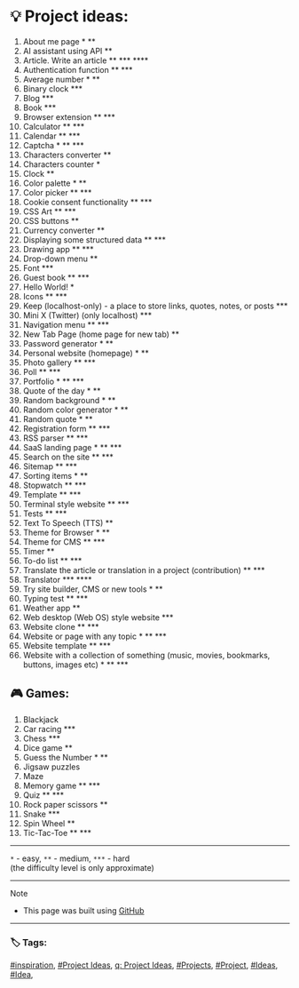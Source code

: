 <!-- Project ideas v.1.3.3 -->

# 💡 Project ideas:


1. About me page * **
1. AI assistant using API **
1. Article. Write an article ** *** ****
1. Authentication function ** ***
1. Average number * **
1. Binary clock ***
1. Blog ***
1. Book ***
1. Browser extension ** ***
1. Calculator ** ***
1. Calendar ** ***
1. Captcha * ** ***
1. Characters converter **
1. Characters counter *
1. Clock **
1. Color palette * **
1. Color picker ** ***
1. Cookie consent functionality ** ***
1. CSS Art ** ***
1. CSS buttons **
1. Currency converter ** <!-- https://github.com/anishaswain/Simple-JS-Projects#-->
1. Displaying some structured data ** ***
1. Drawing app ** ***
1. Drop-down menu **
1. Font ***
1. Guest book ** ***
1. Hello World! *
1. Icons ** ***
1. Keep (localhost-only) - a place to store links, quotes, notes, or posts ***
1. Mini X (Twitter) (only localhost) ***
1. Navigation menu ** ***
1. New Tab Page (home page for new tab) **
1. Password generator * **
1. Personal website (homepage) * **
1. Photo gallery  ** ***
1. Poll ** ***
1. Portfolio * ** ***
1. Quote of the day * **
1. Random background * **
1. Random color generator * **
1. Random quote * **
1. Registration form ** ***
1. RSS parser ** ***
1. SaaS landing page * ** ***
1. Search on the site ** ***
1. Sitemap ** ***
1. Sorting items * **
1. Stopwatch ** ***
1. Template ** ***
1. Terminal style website ** ***
1. Tests ** ***
1. Text To Speech (TTS) **
1. Theme for Browser * **
1. Theme for CMS ** ***
1. Timer **
1. To-do list ** ***
1. Translate the article or translation in a project (contribution) ** ***
1. Translator *** ****
1. Try site builder, CMS or new tools * **
1. Typing test ** ***
1. Weather app **
1. Web desktop (Web OS) style website ***
1. Website clone ** ***
1. Website or page with any topic * ** ***
1. Website template ** ***
1. Website with a collection of something (music, movies, bookmarks, buttons, images etc) * ** ***


## 🎮 Games:

1. Blackjack
1. Car racing ***
1. Chess ***
1. Dice game **
1. Guess the Number * **
1. Jigsaw puzzles
1. Maze
1. Memory game ** ***
1. Quiz ** ***
1. Rock paper scissors **
1. Snake ***
1. Spin Wheel **
1. Tic-Tac-Toe ** ***

---

  `*` - easy, `**` - medium,  `***` - hard     
  (the difficulty level is only approximate)
  
---
  
> [!NOTE]
> - This page was built using [GitHub](https://github.com/)  
  
---
  
### 🏷️ Tags:  

[#inspiration](https://github.com/topics/inspiration),
[#Project Ideas](https://github.com/topics/project-ideas),
[q: Project Ideas](https://github.com/search?q=project+ideas),
[#Projects](https://github.com/topics/projects),
[#Project](https://github.com/topics/project),
[#Ideas](https://github.com/topics/ideas),
[#Idea](https://github.com/topics/idea),





